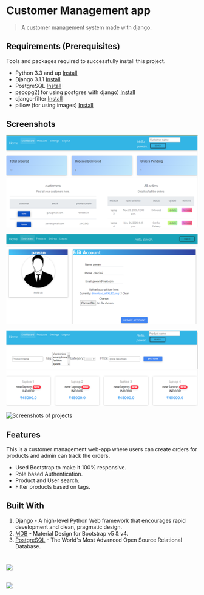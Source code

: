 # Customer Management app
> A customer management system made with django.






## Requirements  (Prerequisites)
Tools and packages required to successfully install this project.
* Python 3.3 and up [Install]()
* Django 3.1.1 [Install]()
* PostgreSQL [Install]()
* pscopg2( for using postgres with django)  [Install]()
* django-filter [Install]()
* pillow (for using images) [Install]()


 
## Screenshots
![Screenshots of projects](https://github.com/pawankm21/customer-management-system/blob/working/images/admindashboard.png)

![Screenshots of the project](https://github.com/pawankm21/customer-management-system/blob/working/images/profile.png)

![Screenshots of projects](https://github.com/pawankm21/customer-management-system/blob/working/images/products.png)

![Screenshots of projects](https://github.com/pawankm21/customer-management-system/blob/working/images/userprofile.png)


## Features
This is a customer management web-app where users can create orders for products and admin can track the orders.
* Used Bootstrap to make it 100% responsive.
* Role based Authentication.
* Product and User search.
* Filter products based on tags.



## Built With

1. [Django](https://www.djangoproject.com/) - A high-level Python Web framework that encourages rapid development and clean, pragmatic design.
2. [MDB](https://mdbootstrap.com/)  - Material Design
for Bootstrap v5 & v4.
3. [PostgreSQL](https://www.postgresql.org/) - The World's Most Advanced Open Source Relational Database.


#
[![](https://img.shields.io/static/v1?label=&message=pawan_kumar_mishra&color=blue&logo=LinkedIn)](https://www.linkedin.com/in/pawan-kumar-mishra/)
##

[![](https://img.shields.io/badge/ThankTRY%20IT%20OUT-red)](https://www.youtube.com/channel/UCTZRcDjjkVajGL6wd76UnGg)


